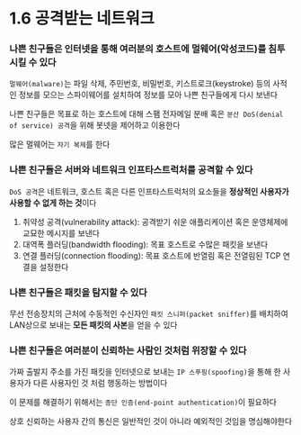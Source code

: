# 1.6 공격받는 네트워크

### 나쁜 친구들은 인터넷을 통해 여러분의 호스트에 멀웨어(악성코드)를 침투시킬 수 있다
`멀웨어(malware)`는 파일 삭제, 주민번호, 비밀번호, 키스트로크(keystroke) 등의 사적인 정보를 모으는 스파이웨어를 설치하여 정보를 모아 나쁜 친구들에게 다시 보낸다

나쁜 친구들은 목표로 하는 호스트에 대해 스팸 전자메일 분배 혹은 `분산 DoS(denial of service) 공격`을 위해 봇넷을 제어하고 이용한다

많은 멀웨어는 `자기 복제`를 한다

### 나쁜 친구들은 서버와 네트워크 인프타스트럭처를 공격할 수 있다
`DoS 공격`은 네트워크, 호스트 혹은 다른 인프타스트럭처의 요소들을 **정상적인 사용자가 사용할 수 없게 하는 것**이다
1. 취약성 공격(vulnerability attack): 공격받기 쉬운 애플리케이션 혹은 운영체제에 교묘한 메시지를 보낸다
2. 대역폭 플러딩(bandwidth flooding): 목표 호스트로 수많은 패킷을 보낸다
3. 연결 플러딩(connection flooding): 목표 호스트에 반열림 혹은 전열림된 TCP 연결을 설정한다

### 나쁜 친구들은 패킷을 탐지할 수 있다
무선 전송장치의 근처에 수동적인 수신자인 `패킷 스니퍼(packet sniffer)`를 배치하여 LAN상으로 보내는 **모든 패킷의 사본**을 얻을 수 있다

### 나쁜 친구들은 여러분이 신뢰하는 사람인 것처럼 위장할 수 있다
가짜 출발지 주소를 가진 패킷을 인터넷으로 보내는 `IP 스푸핑(spoofing)`을 통해 한 사용자가 다른 사용자인 것 처럼 행동하는 방법이다

이 문제를 해결하기 위해서는 `종단 인증(end-point authentication)`이 필요하다

상호 신뢰하는 사용자 간의 통신은 일반적인 것이 아니라 예외적인 것임을 명심해야한다

